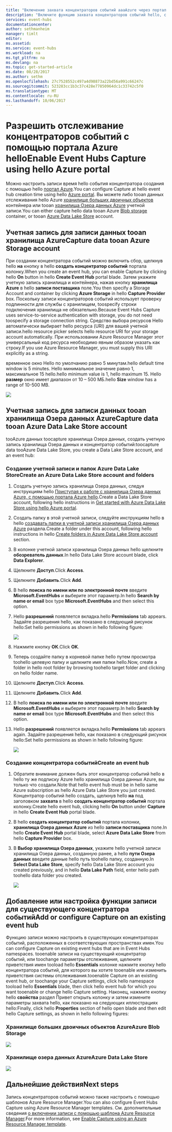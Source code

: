 ```yaml
---
title: "Включение захвата концентраторов событий aaaAzure через портал | Документы Microsoft"
description: "Включите функцию захвата концентраторов событий hello, с помощью портала Azure hello."
services: event-hubs
documentationcenter: 
author: sethmanheim
manager: timlt
editor: 
ms.assetid: 
ms.service: event-hubs
ms.workload: na
ms.tgt_pltfrm: na
ms.devlang: na
ms.topic: get-started-article
ms.date: 08/28/2017
ms.author: sethm
ms.openlocfilehash: 27c7528552c497a4d98873a22bd56a991c66247c
ms.sourcegitcommit: 523283cc1b3c37c428e77850964dc1c33742c5f0
ms.translationtype: MT
ms.contentlocale: ru-RU
ms.lasthandoff: 10/06/2017
---
```

# <a name="enable-event-hubs-capture-using-hello-azure-portal"></a><span data-ttu-id="dff9d-103">Разрешить отслеживание концентраторов событий с помощью портала Azure hello</span><span class="sxs-lookup"><span data-stu-id="dff9d-103">Enable Event Hubs Capture using hello Azure portal</span></span>

<span data-ttu-id="dff9d-104">Можно настроить записи время hello события концентратора создания с помощью hello [портал Azure](https://portal.azure.com).</span><span class="sxs-lookup"><span data-stu-id="dff9d-104">You can configure Capture at hello event hub creation time using hello [Azure portal](https://portal.azure.com).</span></span> <span data-ttu-id="dff9d-105">Вы можете либо tooan данных отслеживания hello Azure [хранилище больших двоичных объектов](https://azure.microsoft.com/services/storage/blobs/) контейнера или tooan [хранилища Озера данных Azure](https://azure.microsoft.com/services/data-lake-store/) учетной записи.</span><span class="sxs-lookup"><span data-stu-id="dff9d-105">You can either capture hello data tooan Azure [Blob storage](https://azure.microsoft.com/services/storage/blobs/) container, or tooan [Azure Data Lake Store](https://azure.microsoft.com/services/data-lake-store/) account.</span></span>

## <a name="capture-data-tooan-azure-storage-account"></a><span data-ttu-id="dff9d-106">Учетная запись для записи данных tooan хранилища Azure</span><span class="sxs-lookup"><span data-stu-id="dff9d-106">Capture data tooan Azure Storage account</span></span>  

<span data-ttu-id="dff9d-107">При создании концентратора событий можно включить сбор, щелкнув hello **на** кнопку в hello **создать концентратор событий** портала колонку.</span><span class="sxs-lookup"><span data-stu-id="dff9d-107">When you create an event hub, you can enable Capture by clicking hello **On** button in hello **Create Event Hub** portal blade.</span></span> <span data-ttu-id="dff9d-108">Затем укажите учетную запись хранилища и контейнера, нажав кнопку **хранилища Azure** в hello **записи поставщика** поле.</span><span class="sxs-lookup"><span data-stu-id="dff9d-108">You then specify a Storage Account and container by clicking **Azure Storage** in hello **Capture Provider** box.</span></span> <span data-ttu-id="dff9d-109">Поскольку записи концентраторов событий использует проверку подлинности для службы с хранилищем, toospecify строки подключения хранилища не обязательно.</span><span class="sxs-lookup"><span data-stu-id="dff9d-109">Because Event Hubs Capture uses service-to-service authentication with storage, you do not need toospecify a storage connection string.</span></span> <span data-ttu-id="dff9d-110">Средство выбора ресурсов Hello автоматически выбирает hello ресурса (URI) для вашей учетной записи.</span><span class="sxs-lookup"><span data-stu-id="dff9d-110">hello resource picker selects hello resource URI for your storage account automatically.</span></span> <span data-ttu-id="dff9d-111">При использовании Azure Resource Manager этот универсальный код ресурса необходимо явным образом указать как строку.</span><span class="sxs-lookup"><span data-stu-id="dff9d-111">If you use Azure Resource Manager, you must supply this URI explicitly as a string.</span></span>

<span data-ttu-id="dff9d-112">временное окно Hello по умолчанию равно 5 минутам.</span><span class="sxs-lookup"><span data-stu-id="dff9d-112">hello default time window is 5 minutes.</span></span> <span data-ttu-id="dff9d-113">Hello минимальное значение равно 1, максимальное 15 hello.</span><span class="sxs-lookup"><span data-stu-id="dff9d-113">hello minimum value is 1, hello maximum 15.</span></span> <span data-ttu-id="dff9d-114">Hello **размер** окно имеет диапазон от 10 – 500 МБ.</span><span class="sxs-lookup"><span data-stu-id="dff9d-114">hello **Size** window has a range of 10-500 MB.</span></span>

![][1]

## <a name="capture-data-tooan-azure-data-lake-store-account"></a><span data-ttu-id="dff9d-115">Учетная запись для записи данных tooan хранилища Озера данных Azure</span><span class="sxs-lookup"><span data-stu-id="dff9d-115">Capture data tooan Azure Data Lake Store account</span></span>

<span data-ttu-id="dff9d-116">tooAzure данных toocapture хранилища Озера данных, создать учетную запись хранилища Озера данных и концентратор событий:</span><span class="sxs-lookup"><span data-stu-id="dff9d-116">toocapture data tooAzure Data Lake Store, you create a Data Lake Store account, and an event hub:</span></span>

### <a name="create-an-azure-data-lake-store-account-and-folders"></a><span data-ttu-id="dff9d-117">Создание учетной записи и папок Azure Data Lake Store</span><span class="sxs-lookup"><span data-stu-id="dff9d-117">Create an Azure Data Lake Store account and folders</span></span>

1. <span data-ttu-id="dff9d-118">Создать учетную запись хранилища Озера данных, следуя инструкциям hello [Приступая к работе с хранилища Озера данных Azure, с помощью портала Azure hello](../data-lake-store/data-lake-store-get-started-portal.md).</span><span class="sxs-lookup"><span data-stu-id="dff9d-118">Create a Data Lake Store account, following hello instructions in [Get started with Azure Data Lake Store using hello Azure portal](../data-lake-store/data-lake-store-get-started-portal.md).</span></span> 
2. <span data-ttu-id="dff9d-119">Создать папку в этой учетной записи, следуйте инструкциям hello в hello [создавать папки в учетной записи хранилища Озера данных Azure](../data-lake-store/data-lake-store-get-started-portal.md#createfolder) раздела.</span><span class="sxs-lookup"><span data-stu-id="dff9d-119">Create a folder under this account, following hello instructions in hello [Create folders in Azure Data Lake Store account](../data-lake-store/data-lake-store-get-started-portal.md#createfolder) section.</span></span>
3. <span data-ttu-id="dff9d-120">В колонке учетной записи хранилища Озера данных hello щелкните **обозреватель данных**.</span><span class="sxs-lookup"><span data-stu-id="dff9d-120">In hello Data Lake Store account blade, click **Data Explorer**.</span></span>
4. <span data-ttu-id="dff9d-121">Щелкните **Доступ**.</span><span class="sxs-lookup"><span data-stu-id="dff9d-121">Click **Access**.</span></span>
5. <span data-ttu-id="dff9d-122">Щелкните **Добавить**.</span><span class="sxs-lookup"><span data-stu-id="dff9d-122">Click **Add**.</span></span>
6. <span data-ttu-id="dff9d-123">В hello **поиска по имени или по электронной почте** введите **Microsoft.EventHubs** и выберите этот параметр.</span><span class="sxs-lookup"><span data-stu-id="dff9d-123">In hello **Search by name or email** box type **Microsoft.EventHubs** and then select this option.</span></span> 
7. <span data-ttu-id="dff9d-124">Hello **разрешений** появляется вкладка.</span><span class="sxs-lookup"><span data-stu-id="dff9d-124">hello **Permissions** tab appears.</span></span> <span data-ttu-id="dff9d-125">Задайте разрешения hello, как показано в следующий рисунок hello:</span><span class="sxs-lookup"><span data-stu-id="dff9d-125">Set hello permissions as shown in hello following figure:</span></span>

    ![][6]

8. <span data-ttu-id="dff9d-126">Нажмите кнопку **ОК**.</span><span class="sxs-lookup"><span data-stu-id="dff9d-126">Click **OK**.</span></span>
9. <span data-ttu-id="dff9d-127">Теперь создайте папку в корневой папке hello путем просмотра toohello целевую папку и щелкните имя папки hello.</span><span class="sxs-lookup"><span data-stu-id="dff9d-127">Now, create a folder in hello root folder by browsing toohello target folder and clicking on hello folder name.</span></span>
10. <span data-ttu-id="dff9d-128">Щелкните **Доступ**.</span><span class="sxs-lookup"><span data-stu-id="dff9d-128">Click **Access**.</span></span>
11. <span data-ttu-id="dff9d-129">Щелкните **Добавить**.</span><span class="sxs-lookup"><span data-stu-id="dff9d-129">Click **Add**.</span></span>
12. <span data-ttu-id="dff9d-130">В hello **поиска по имени или по электронной почте** введите **Microsoft.EventHubs** и выберите этот параметр.</span><span class="sxs-lookup"><span data-stu-id="dff9d-130">In hello **Search by name or email** box type **Microsoft.EventHubs** and then select this option.</span></span>
13. <span data-ttu-id="dff9d-131">Hello **разрешений** появляется вкладка.</span><span class="sxs-lookup"><span data-stu-id="dff9d-131">hello **Permissions** tab appears again.</span></span> <span data-ttu-id="dff9d-132">Задайте разрешения hello, как показано в следующий рисунок hello:</span><span class="sxs-lookup"><span data-stu-id="dff9d-132">Set hello permissions as shown in hello following figure:</span></span>

    ![][5]

### <a name="create-an-event-hub"></a><span data-ttu-id="dff9d-133">Создание концентратора событий</span><span class="sxs-lookup"><span data-stu-id="dff9d-133">Create an event hub</span></span>

1. <span data-ttu-id="dff9d-134">Обратите внимание должен быть этот концентратор событий hello в hello ту же подписку Azure hello хранилища Озера данных Azure, вы только что создали.</span><span class="sxs-lookup"><span data-stu-id="dff9d-134">Note that hello event hub must be in hello same Azure subscription as hello Azure Data Lake Store you just created.</span></span> <span data-ttu-id="dff9d-135">Концентратор событий hello создать, щелкнув hello **на** под заголовком **захвата** в hello **создать концентратор событий** портала колонку.</span><span class="sxs-lookup"><span data-stu-id="dff9d-135">Create hello event hub, clicking hello **On** button under **Capture** in hello **Create Event Hub** portal blade.</span></span> 
2. <span data-ttu-id="dff9d-136">В hello **создать концентратор событий** портала колонки, **хранилища Озера данных Azure** из hello **записи поставщика** поле.</span><span class="sxs-lookup"><span data-stu-id="dff9d-136">In hello **Create Event Hub** portal blade, select **Azure Data Lake Store** from hello **Capture Provider** box.</span></span>
3. <span data-ttu-id="dff9d-137">В **Выбор хранилища Озера данных**, укажите hello учетной записи хранилища Озера данных, созданную ранее, а hello **пути Озера данных** введите данные hello путь toohello папку, созданную.</span><span class="sxs-lookup"><span data-stu-id="dff9d-137">In **Select Data Lake Store**, specify hello Data Lake Store account you created previously, and in hello **Data Lake Path** field, enter hello path toohello data folder you created.</span></span>

    ![][3]

## <a name="add-or-configure-capture-on-an-existing-event-hub"></a><span data-ttu-id="dff9d-138">Добавление или настройка функции записи для существующего концентратора событий</span><span class="sxs-lookup"><span data-stu-id="dff9d-138">Add or configure Capture on an existing event hub</span></span>

<span data-ttu-id="dff9d-139">Функцию записи можно настроить в существующих концентраторах событий, расположенных в соответствующих пространствах имен.</span><span class="sxs-lookup"><span data-stu-id="dff9d-139">You can configure Capture on existing event hubs that are in Event Hubs namespaces.</span></span> <span data-ttu-id="dff9d-140">tooenable записи на существующий концентратор событий, или toochange параметры отслеживания, щелкните приветствия имен tooload hello **Essentials** колонке нажмите кнопку hello концентратора событий, для которого вы хотите tooenable или изменить приветствия системы отслеживания.</span><span class="sxs-lookup"><span data-stu-id="dff9d-140">tooenable Capture on an existing event hub, or toochange your Capture settings, click hello namespace tooload hello **Essentials** blade, then click hello event hub for which you want tooenable or change hello Capture setting.</span></span> <span data-ttu-id="dff9d-141">Наконец, нажмите кнопку hello **свойства** раздел Привет открыть колонку и затем измените параметры захвата hello, как показано на следующих иллюстрациях hello:</span><span class="sxs-lookup"><span data-stu-id="dff9d-141">Finally, click hello **Properties** section of hello open blade and then edit hello Capture settings, as shown in hello following figures:</span></span>

### <a name="azure-blob-storage"></a><span data-ttu-id="dff9d-142">Хранилище больших двоичных объектов Azure</span><span class="sxs-lookup"><span data-stu-id="dff9d-142">Azure Blob Storage</span></span>

![][2]

### <a name="azure-data-lake-store"></a><span data-ttu-id="dff9d-143">Хранилище озера данных Azure</span><span class="sxs-lookup"><span data-stu-id="dff9d-143">Azure Data Lake Store</span></span>

![][4]

[1]: ./media/event-hubs-capture-enable-through-portal/event-hubs-capture1.png
[2]: ./media/event-hubs-capture-enable-through-portal/event-hubs-capture2.png
[3]: ./media/event-hubs-capture-enable-through-portal/event-hubs-capture3.png
[4]: ./media/event-hubs-capture-enable-through-portal/event-hubs-capture4.png
[5]: ./media/event-hubs-capture-enable-through-portal/event-hubs-capture5.png
[6]: ./media/event-hubs-capture-enable-through-portal/event-hubs-capture6.png

## <a name="next-steps"></a><span data-ttu-id="dff9d-144">Дальнейшие действия</span><span class="sxs-lookup"><span data-stu-id="dff9d-144">Next steps</span></span>

<span data-ttu-id="dff9d-145">Запись концентраторов событий можно также настроить с помощью шаблонов Azure Resource Manager.</span><span class="sxs-lookup"><span data-stu-id="dff9d-145">You can also configure Event Hubs Capture using Azure Resource Manager templates.</span></span> <span data-ttu-id="dff9d-146">См. дополнительные сведения [о включении записи с помощью шаблона Azure Resource Manager](event-hubs-resource-manager-namespace-event-hub-enable-capture.md).</span><span class="sxs-lookup"><span data-stu-id="dff9d-146">For more information, see [Enable Capture using an Azure Resource Manager template](event-hubs-resource-manager-namespace-event-hub-enable-capture.md).</span></span>

